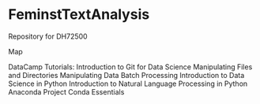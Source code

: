 # FeminstTextAnalysis
Repository for DH72500

Map

DataCamp Tutorials:
Introduction to Git for Data Science
Manipulating Files and Directories
Manipulating Data
Batch Processing
Introduction to Data Science in Python
Introduction to Natural Language Processing in Python
Anaconda Project
Conda Essentials
